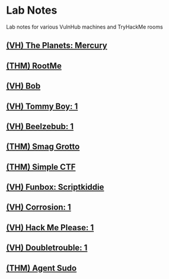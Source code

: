 # Lab Notes
Lab notes for various VulnHub machines and TryHackMe rooms

## [(VH) The Planets: Mercury](./Labs/Mercury.md)

## [(THM) RootMe](./Labs/RootMe.md)

## [(VH) Bob](./Labs/Bob.md)

## [(VH) Tommy Boy: 1](./Labs/Tommy.md)

## [(VH) Beelzebub: 1](./Labs/Beelzebub.md)

## [(THM) Smag Grotto](./Labs/SmagGrotto.md)

## [(THM) Simple CTF](./Labs/SimpleCTF.md)

## [(VH) Funbox: Scriptkiddie](./Labs/Funbox.md)

## [(VH) Corrosion: 1](./Labs/Corrosion.md)

## [(VH) Hack Me Please: 1](./Labs/HackMePlease.md)

## [(VH) Doubletrouble: 1](./Labs/DoubleTrouble.md)

## [(THM) Agent Sudo](./Labs/AgentSudo.md)